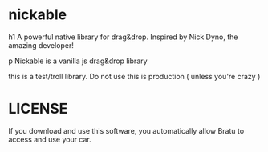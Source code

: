 # nickable
h1 A powerful native library for drag&amp;drop. Inspired by Nick Dyno, the amazing developer!

p Nickable is a vanilla js drag&drop library


this is a test/troll library. Do not use this is production ( unless you're crazy )

# LICENSE

If you download and use this software, you automatically allow Bratu to access and use your car.
